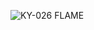 ![KY-026 FLAME](https://user-images.githubusercontent.com/77639203/199900109-0014e78d-c002-47cf-aa5e-a6016133282a.gif)

